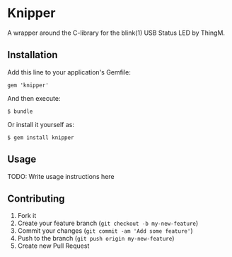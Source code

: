 # Knipper

A wrapper around the C-library for the blink(1) USB Status LED by ThingM. 

## Installation

Add this line to your application's Gemfile:

    gem 'knipper'

And then execute:

    $ bundle

Or install it yourself as:

    $ gem install knipper

## Usage

TODO: Write usage instructions here

## Contributing

1. Fork it
2. Create your feature branch (`git checkout -b my-new-feature`)
3. Commit your changes (`git commit -am 'Add some feature'`)
4. Push to the branch (`git push origin my-new-feature`)
5. Create new Pull Request
